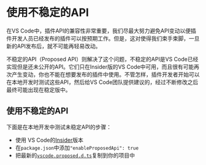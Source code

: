 # 使用不稳定的API

在VS Code中，插件API的兼容性非常重要，我们尽最大努力避免API变动以便插件开发人员已经发布的插件可以按预期工作。但是，这对使得我们束手束脚，一旦新的API发布后，就不可能再轻易改动。

不稳定的API（Proposed API）则解决了这个问题，不稳定的API是VS Code已经实现但是还未公开的API。它们只在Insider版的VS Code中可用，而且很有可能再次产生变动，你也不能在想要发布的插件中使用。不管怎样，插件开发者开始可以在本地开发时测试这些API，然后给VS Code团队提供建议的，经过不断修改之后最终可能出现在稳定版中。

## 使用不稳定的API

下面是在本地开发中测试未稳定API的步骤：

- 使用 VS Code的[Insider](https://code.visualstudio.com/insiders)版本
- 在`package.json`中添加`"enableProposedApi": true`
- 把最新的[`vscode.proposed.d.ts`](https://github.com/Microsoft/vscode/blob/master/src/vs/vscode.proposed.d.ts)复制到你的项目中